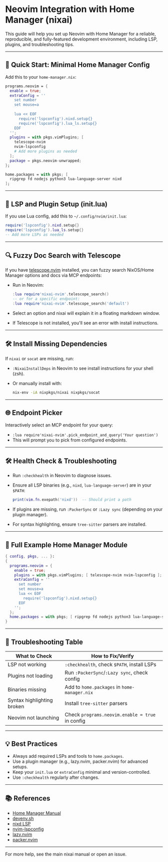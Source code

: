 # Neovim Integration with Home Manager (nixai)

This guide will help you set up Neovim with Home Manager for a reliable, reproducible, and fully-featured development environment, including LSP, plugins, and troubleshooting tips.

---

## 🚀 Quick Start: Minimal Home Manager Config

Add this to your `home-manager.nix`:

```nix
programs.neovim = {
  enable = true;
  extraConfig = ''
    set number
    set mouse=a
    
    lua << EOF
      require('lspconfig').nixd.setup{}
      require('lspconfig').lua_ls.setup{}
    EOF
  '';
  plugins = with pkgs.vimPlugins; [
    telescope-nvim
    nvim-lspconfig
    # Add more plugins as needed
  ];
  package = pkgs.neovim-unwrapped;
};

home.packages = with pkgs; [
  ripgrep fd nodejs python3 lua-language-server nixd
];
```

---

## 🧩 LSP and Plugin Setup (init.lua)

If you use Lua config, add this to `~/.config/nvim/init.lua`:

```lua
require('lspconfig').nixd.setup{}
require('lspconfig').lua_ls.setup{}
-- Add more LSPs as needed
```

---

## 🔍 Fuzzy Doc Search with Telescope

If you have [telescope.nvim](https://github.com/nvim-telescope/telescope.nvim) installed, you can fuzzy search NixOS/Home Manager options and docs via MCP endpoints:

- Run in Neovim:

  ```lua
  :lua require'nixai-nvim'.telescope_search()
  -- or for a specific endpoint:
  :lua require'nixai-nvim'.telescope_search('default')
  ```

- Select an option and nixai will explain it in a floating markdown window.
- If Telescope is not installed, you'll see an error with install instructions.

---

## 🛠️ Install Missing Dependencies

If `nixai` or `socat` are missing, run:

- `:NixaiInstallDeps` in Neovim to see install instructions for your shell (zsh).
- Or manually install with:

  ```zsh
  nix-env -iA nixpkgs/nixai nixpkgs/socat
  ```

---

## 🌐 Endpoint Picker

Interactively select an MCP endpoint for your query:

- `:lua require'nixai-nvim'.pick_endpoint_and_query('Your question')`
- This will prompt you to pick from configured endpoints.

---

## 🛠️ Health Check & Troubleshooting

- Run `:checkhealth` in Neovim to diagnose issues.
- Ensure all LSP binaries (e.g., `nixd`, `lua-language-server`) are in your `$PATH`:

  ```lua
  print(vim.fn.exepath('nixd'))  -- Should print a path
  ```

- If plugins are missing, run `:PackerSync` or `:Lazy sync` (depending on your plugin manager).
- For syntax highlighting, ensure `tree-sitter` parsers are installed.

---

## 📝 Full Example Home Manager Module

```nix
{ config, pkgs, ... }:
{
  programs.neovim = {
    enable = true;
    plugins = with pkgs.vimPlugins; [ telescope-nvim nvim-lspconfig ];
    extraConfig = ''
      set number
      set mouse=a
      lua << EOF
        require('lspconfig').nixd.setup{}
      EOF
    '';
  };
  home.packages = with pkgs; [ ripgrep fd nodejs python3 lua-language-server nixd ];
}
```

---

## 🧪 Troubleshooting Table

| What to Check                | How to Fix/Verify                                 |
|------------------------------|---------------------------------------------------|
| LSP not working              | `:checkhealth`, check `$PATH`, install LSPs       |
| Plugins not loading          | Run `:PackerSync`/`:Lazy sync`, check config      |
| Binaries missing             | Add to `home.packages` in `home-manager.nix`      |
| Syntax highlighting broken   | Install `tree-sitter` parsers                     |
| Neovim not launching         | Check `programs.neovim.enable = true` in config   |

---

## 💡 Best Practices

- Always add required LSPs and tools to `home.packages`.
- Use a plugin manager (e.g., lazy.nvim, packer.nvim) for advanced setups.
- Keep your `init.lua` or `extraConfig` minimal and version-controlled.
- Use `:checkhealth` regularly after changes.

---

## 📚 References

- [Home Manager Manual](https://nix-community.github.io/home-manager/options.html)
- [devenv.sh](https://devenv.sh/)
- [nixd LSP](https://github.com/nix-community/nixd)
- [nvim-lspconfig](https://github.com/neovim/nvim-lspconfig)
- [lazy.nvim](https://github.com/folke/lazy.nvim)
- [packer.nvim](https://github.com/wbthomason/packer.nvim)

---

For more help, see the main nixai manual or open an issue.
